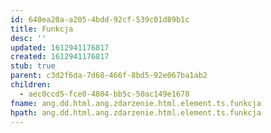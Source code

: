 ```yaml
---
id: 640ea20a-a205-4bdd-92cf-539c01d89b1c
title: Funkcja
desc: ''
updated: 1612941176817
created: 1612941176817
stub: true
parent: c3d2f6da-7d68-466f-8bd5-92e067ba1ab2
children:
  - aec0ccd5-fce0-4804-bb5c-50ac149e1678
fname: ang.dd.html.ang.zdarzenie.html.element.ts.funkcja
hpath: ang.dd.html.ang.zdarzenie.html.element.ts.funkcja
---
```



